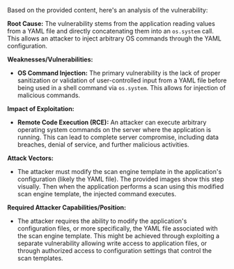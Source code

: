 Based on the provided content, here's an analysis of the vulnerability:

**Root Cause:**
The vulnerability stems from the application reading values from a YAML file and directly concatenating them into an `os.system` call. This allows an attacker to inject arbitrary OS commands through the YAML configuration.

**Weaknesses/Vulnerabilities:**
- **OS Command Injection:** The primary vulnerability is the lack of proper sanitization or validation of user-controlled input from a YAML file before being used in a shell command via `os.system`. This allows for injection of malicious commands.

**Impact of Exploitation:**
- **Remote Code Execution (RCE):** An attacker can execute arbitrary operating system commands on the server where the application is running. This can lead to complete server compromise, including data breaches, denial of service, and further malicious activities.

**Attack Vectors:**
- The attacker must modify the scan engine template in the application's configuration (likely the YAML file). The provided images show this step visually. Then when the application performs a scan using this modified scan engine template, the injected command executes.

**Required Attacker Capabilities/Position:**
- The attacker requires the ability to modify the application's configuration files, or more specifically, the YAML file associated with the scan engine template. This might be achieved through exploiting a separate vulnerability allowing write access to application files, or through authorized access to configuration settings that control the scan templates.